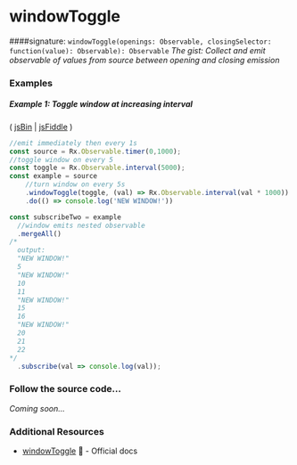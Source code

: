 # windowToggle
####signature: `windowToggle(openings: Observable, closingSelector: function(value): Observable): Observable`
*The gist: Collect and emit observable of values from source between opening and closing emission*

### Examples

##### Example 1: Toggle window at increasing interval

( [jsBin](http://jsbin.com/xasofupuka/1/edit?js,console) | [jsFiddle](https://jsfiddle.net/btroncone/3xmmuzy4/) )

```js
//emit immediately then every 1s
const source = Rx.Observable.timer(0,1000);
//toggle window on every 5
const toggle = Rx.Observable.interval(5000);
const example = source
    //turn window on every 5s
    .windowToggle(toggle, (val) => Rx.Observable.interval(val * 1000))
    .do(() => console.log('NEW WINDOW!'))

const subscribeTwo = example 
  //window emits nested observable
  .mergeAll()
/*
  output:
  "NEW WINDOW!"
  5
  "NEW WINDOW!"
  10
  11
  "NEW WINDOW!"
  15
  16
  "NEW WINDOW!"
  20
  21
  22
*/
  .subscribe(val => console.log(val));
```

### Follow the source code...
*Coming soon...*


### Additional Resources
* [windowToggle](http://reactivex.io/rxjs/class/es6/Observable.js~Observable.html#instance-method-windowToggle) :newspaper: - Official docs